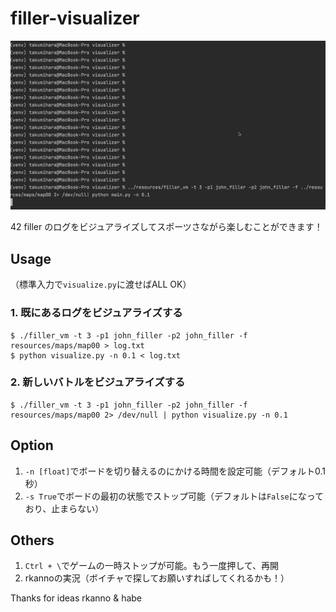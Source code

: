 # filler-visualizer

![demo](https://github.com/tacomea/filler-visualizer/blob/master/gif/filler-visualizer.gif)

42 filler のログをビジュアライズしてスポーツさながら楽しむことができます！

## Usage
（標準入力で`visualize.py`に渡せばALL OK）
### 1. 既にあるログをビジュアライズする
```
$ ./filler_vm -t 3 -p1 john_filler -p2 john_filler -f resources/maps/map00 > log.txt
$ python visualize.py -n 0.1 < log.txt
```

### 2. 新しいバトルをビジュアライズする
```
$ ./filler_vm -t 3 -p1 john_filler -p2 john_filler -f resources/maps/map00 2> /dev/null | python visualize.py -n 0.1
```

## Option
1. `-n [float]`でボードを切り替えるのにかける時間を設定可能（デフォルト0.1秒）
2. `-s True`でボードの最初の状態でストップ可能（デフォルトは`False`になっており、止まらない）

## Others
1. `Ctrl + \`でゲームの一時ストップが可能。もう一度押して、再開
2. rkannoの実況（ボイチャで探してお願いすればしてくれるかも！）

Thanks for ideas rkanno & habe
